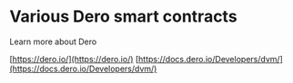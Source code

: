 # Various Dero smart contracts

Learn more about Dero

[https://dero.io/](https://dero.io/)
[https://docs.dero.io/Developers/dvm/](https://docs.dero.io/Developers/dvm/)
